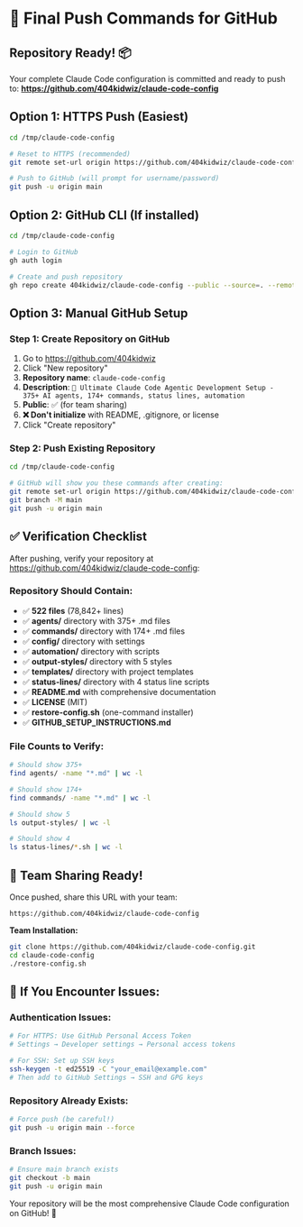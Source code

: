 # 🚀 Final Push Commands for GitHub

## Repository Ready! 📦

Your complete Claude Code configuration is committed and ready to push to:
**https://github.com/404kidwiz/claude-code-config**

## Option 1: HTTPS Push (Easiest)
```bash
cd /tmp/claude-code-config

# Reset to HTTPS (recommended)
git remote set-url origin https://github.com/404kidwiz/claude-code-config.git

# Push to GitHub (will prompt for username/password)
git push -u origin main
```

## Option 2: GitHub CLI (If installed)
```bash
cd /tmp/claude-code-config

# Login to GitHub
gh auth login

# Create and push repository
gh repo create 404kidwiz/claude-code-config --public --source=. --remote=origin --push
```

## Option 3: Manual GitHub Setup

### Step 1: Create Repository on GitHub
1. Go to https://github.com/404kidwiz
2. Click "New repository"
3. **Repository name**: `claude-code-config`
4. **Description**: `🚀 Ultimate Claude Code Agentic Development Setup - 375+ AI agents, 174+ commands, status lines, automation`
5. **Public**: ✅ (for team sharing)
6. **❌ Don't initialize** with README, .gitignore, or license
7. Click "Create repository"

### Step 2: Push Existing Repository
```bash
cd /tmp/claude-code-config

# GitHub will show you these commands after creating:
git remote set-url origin https://github.com/404kidwiz/claude-code-config.git
git branch -M main
git push -u origin main
```

## ✅ Verification Checklist

After pushing, verify your repository at https://github.com/404kidwiz/claude-code-config:

### **Repository Should Contain:**
- ✅ **522 files** (78,842+ lines)
- ✅ **agents/** directory with 375+ .md files
- ✅ **commands/** directory with 174+ .md files
- ✅ **config/** directory with settings
- ✅ **automation/** directory with scripts
- ✅ **output-styles/** directory with 5 styles
- ✅ **templates/** directory with project templates
- ✅ **status-lines/** directory with 4 status line scripts
- ✅ **README.md** with comprehensive documentation
- ✅ **LICENSE** (MIT)
- ✅ **restore-config.sh** (one-command installer)
- ✅ **GITHUB_SETUP_INSTRUCTIONS.md**

### **File Counts to Verify:**
```bash
# Should show 375+
find agents/ -name "*.md" | wc -l

# Should show 174+
find commands/ -name "*.md" | wc -l

# Should show 5
ls output-styles/ | wc -l

# Should show 4
ls status-lines/*.sh | wc -l
```

## 🎉 Team Sharing Ready!

Once pushed, share this URL with your team:
```
https://github.com/404kidwiz/claude-code-config
```

**Team Installation:**
```bash
git clone https://github.com/404kidwiz/claude-code-config.git
cd claude-code-config
./restore-config.sh
```

## 🔧 If You Encounter Issues:

### Authentication Issues:
```bash
# For HTTPS: Use GitHub Personal Access Token
# Settings → Developer settings → Personal access tokens

# For SSH: Set up SSH keys
ssh-keygen -t ed25519 -C "your_email@example.com"
# Then add to GitHub Settings → SSH and GPG keys
```

### Repository Already Exists:
```bash
# Force push (be careful!)
git push -u origin main --force
```

### Branch Issues:
```bash
# Ensure main branch exists
git checkout -b main
git push -u origin main
```

Your repository will be the most comprehensive Claude Code configuration on GitHub! 🚀